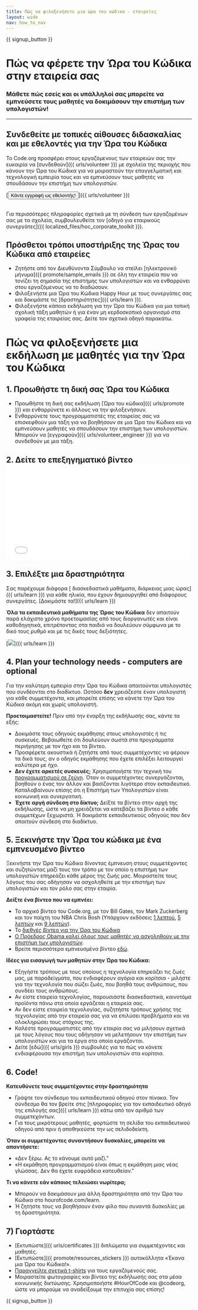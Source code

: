 ```yaml
---
title: Πώς να φιλοξενήσετε μια ώρα του κώδικα - εταιρείες
layout: wide
nav: how_to_nav
---
```


{{ signup_button }}

# Πώς να φέρετε την Ώρα του Κώδικα στην εταιρεία σας

### Μάθετε πώς εσείς και οι υπάλληλοί σας μπορείτε να εμπνεύσετε τους μαθητές να δοκιμάσουν την επιστήμη των υπολογιστών!

* * *

## Συνδεθείτε με τοπικές αίθουσες διδασκαλίας και με εθελοντές για την Ώρα του Κώδικα

Το Code.org προσφέρει στους εργαζόμενους των εταιρειών σας την ευκαιρία να [συνδεθούν]({{ urls/volunteer }}) με σχολεία της περιοχής που κάνουν την Ώρα του Κώδικα για να μοιραστούν την επαγγελματική και τεχνολογική εμπειρία τους και να εμπνεύσουν τους μαθητές να σπουδάσουν την επιστήμη των υπολογιστών.

[<button>Κάντε εγγραφή ως εθελοντής!</button>]({{ urls/volunteer }}) <br /> <br />

Για περισσότερες πληροφορίες σχετικά με τη σύνδεση των εργαζομένων σας με τα σχολεία, συμβουλευθείτε τον [οδηγό για εταιρικούς συνεργάτες]({{ localized_files/hoc_corporate_toolkit }}).

## Πρόσθετοι τρόποι υποστήριξης της Ώρας του Κώδικα από εταιρείες

- Ζητήστε από τον Διευθύνοντα Σύμβουλο να στείλει [ηλεκτρονικό μήνυμα]({{ promote/sample_emails }}) σε όλη την εταιρεία που να τονίζει τη σημασία της επιστήμης των υπολογιστών και να ενθαρρύνει στου εργαζόμενους να το διαδώσουν.
- Φιλοξενήστε μια Ώρα του Κώδικα Happy Hour με τους συνεργάτες σας και δοκιμάστε τις [δραστηριότητες]({{ urls/learn }}).
- Φιλοξενήστε κάποια εκδήλωση για την Ώρα του Κώδικα για μια τοπική σχολική τάξη μαθητών ή για έναν μη κερδοσκοπικό οργανισμό στα γραφεία της εταιρείας σας. Δείτε τον σχετικό οδηγό παρακάτω.

# Πώς να φιλοξενήσετε μια εκδήλωση με μαθητές για την Ώρα του Κώδικα

## 1. Προωθήστε τη δική σας Ώρα του Κώδικα

- Προωθήστε τη δική σας εκδήλωση [Ώρα του κώδικα]({{ urls/promote }}) και ενθαρρύνετε κι άλλους να την φιλοξενήσουν.
- Ενθαρρύνετε τους προγραμματιστές της εταιρείας σας να επισκεφθούν μια τάξη για να βοηθήσουν σε μια Ώρα του Κώδικα και να εμπνεύσουν μαθητές να σπουδάσουν την επιστήμη των υπολογιστών. Μπορούν να [εγγραφούν]({{ urls/volunteer_engineer }}) για να συνδεθούν με μια τάξη.

## 2. Δείτε το επεξηγηματικό βίντεο <iframe width="500" height="255" src="//www.youtube.com/embed/SrnvvWDm73k" frameborder="0" allowfullscreen mark="crwd-mark"></iframe> 

## 3. Επιλέξτε μια δραστηριότητα

Σας παρέχουμε διάφορα [ διασκεδαστικά μαθήματα, διάρκειας μιας ώρας]({{ urls/learn }}) για κάθε ηλικία, που έχουν δημιουργηθεί από διάφορους συνεργάτες. [Δοκιμάστε τα!]({{ urls/learn }})

**Όλα τα εκπαιδευτικά μαθήματα της Ώρας του Κώδικα** δεν απαιτούν παρά ελάχιστο χρόνο προετοιμασίας από τους διοργανωτές και είναι καθοδηγητικά, επιτρέποντας στα παιδιά να δουλεύουν σύμφωνα με το δικό τους ρυθμό και με τις δικές τους δεξιότητες.

[![](/images/fit-700/tutorials.png)]({{ urls/learn }})

## 4. Plan your technology needs - computers are optional

Για την καλύτερη εμπειρία στην Ώρα του Κώδικα απαιτούνται υπολογιστές που συνδέονται στο διαδίκτυο. Ωστόσο **δεν** χρειάζεστε έναν υπολογιστή για κάθε συμμετέχοντα, και μπορείτε επίσης να κάνετε την Ώρα του Κώδικα ακόμη και χωρίς υπολογιστή.

**Προετοιμαστείτε!** Πριν από την έναρξη της εκδήλωσής σας, κάντε τα εξής:

- Δοκιμάστε τους οδηγούς εκμάθησης στους υπολογιστές ή τις συσκευές. Βεβαιωθείτε ότι δουλεύουν σωστά στα προγράμματα περιήγησης με τον ήχο και τα βίντεο.
- Προσφέρετε ακουστικά ή ζητήστε από τους συμμετέχοντες να φέρουν τα δικά τους, αν ο οδηγός εκμάθησης που έχετε επιλέξει λειτουργεί καλύτερα με ήχο.
- **Δεν έχετε αρκετές συσκευές;** Χρησιμοποιήστε την τεχνική του [προγραμματισμού σε ζεύγη](https://www.youtube.com/watch?v=vgkahOzFH2Q). Όταν οι συμμετέχοντες συνεργάζονται, βοηθούν ο ένας τον άλλον και βασίζονται λιγότερο στον εκπαιδευτικό. Καταλαβαίνουν επίσης ότι η Επιστήμη των Υπολογιστών είναι κοινωνική και συνεργατική.
- **Έχετε αργή σύνδεση στο δίκτυο;** Δείξτε τα βίντεο στην αρχή της εκδήλωσης, ώστε να μη χρειάζεται να κατεβάζει τα βίντεο ο κάθε συμμετέχων ξεχωριστά. Ή δοκιμάστε εκπαιδευτικούς οδηγούς που δεν απαιτούν σύνδεση στο διαδίκτυο.

## 5. Ξεκινήστε την Ώρα του κώδικα με ένα εμπνευσμένο βίντεο

Ξεκινήστε την Ώρα του Κώδικα δίνοντας έμπνευση στους συμμετέχοντες και συζητώντας μαζί τους τον τρόπο με τον οποίο η επιστήμη των υπολογιστών επηρεάζει κάθε μέρος της ζωής μας. Μοιραστείτε τους λόγους που σας οδήγησαν να ασχοληθείτε με την επιστήμη των υπολογιστών και τον ρόλο σας στην εταιρία.

**Δείξτε ένα βίντεο που να εμπνέει:**

- Το αρχικό βίντεο του Code.org, με τον Bill Gates, τον Mark Zuckerberg και τον παίχτη του ΝΒΑ Chris Bosh (Υπάρχουν εκδόσεις [1 λεπτού](https://www.youtube.com/watch?v=qYZF6oIZtfc), [5 λεπτών](https://www.youtube.com/watch?v=nKIu9yen5nc) και [9 λεπτών](https://www.youtube.com/watch?v=dU1xS07N-FA)).
- Το [διεθνές βίντεο για την Ώρα του Κώδικα](https://www.youtube.com/watch?v=KsOIlDT145A)
- [Ο Πρόεδρος Obama καλεί όλους τους μαθητές να ασχοληθούν με την επιστήμη των υπολογιστών](https://www.youtube.com/watch?v=6XvmhE1J9PY).
- Βρείτε περισσότερα εμπνευσμένα βίντεο [εδώ](https://www.youtube.com/playlist?list=PLzdnOPI1iJNfpD8i4Sx7U0y2MccnrNZuP).

**Ιδέες για εισαγωγή των μαθητών στην Ώρα του Κώδικα:**

- Εξηγήστε τρόπους με τους οποίους η τεχνολογία επηρεάζει τις ζωές μας, με παραδείγματα, που ενδιαφέρουν αγόρια και κορίτσια - μιλήστε για την τεχνολογία που σώζει ζωές, που βοηθά τους ανθρώπους, που συνδέει τους ανθρώπους.
- Αν είστε εταιρεία τεχνολογίας, παρουσιάστε διασκεδαστικά, καινοτόμα προϊόντα πάνω στα οποία εργάζεται η εταιρεία σας.
- Αν δεν είστε εταιρεία τεχνολογίας, συζητήστε τρόπους χρήσης της τεχνολογίας από την εταιρεία σας για να επιλύσει προβλήματα και να ολοκληρώσει τους στόχους της.
- Καλέστε προγραμματιστές από την εταιρία σας να μιλήσουν σχετικά με τους λόγους που τους οδήγησαν να μελετήσουν την επιστήμη των υπολογιστών και για τα έργα στα οποία εργάζονται.
- Δείτε [εδώ]({{ urls/girls }}) συμβουλές για το πώς να κάνετε ενδιαφέρουσα την επιστήμη των υπολογιστών στα κορίτσια. 

## 6. Code!

**Κατευθύνετε τους συμμετέχοντες στην δραστηριότητα**

- Γράψτε τον σύνδεσμο του εκπαιδευτικού οδηγού στον πίνακα. Τον σύνδεσμο θα τον βρείτε στις [πληροφορίες για τον εκπαιδευτικό οδηγό της επιλογής σας]({{ urls/learn }}) κάτω από τον αριθμό των συμμετεχόντων.
- Για τους μικρότερους μαθητές, φορτώστε τη σελίδα του εκπαιδευτικού οδηγού από πριν ή αποθηκεύστε την ως σελιδοδείκτη.

**Όταν οι συμμετέχοντες συναντήσουν δυσκολίες, μπορείτε να απαντήσετε:**

- «Δεν ξέρω. Ας το κάνουμε αυτό μαζί."
- «Η εκμάθηση προγραμματισμού είναι όπως η εκμάθηση μιας νέας γλώσσας. Δεν θα έχετε ευφράδεια κατευθείαν."

**Τι να κάνετε εάν κάποιος τελειώσει νωρίτερα;**

- Μπορούν να δοκιμάσουν μια άλλη δραστηριότητα από την Ώρα του Κώδικα στο hourofcode.com/learn.
- Ή ζητήστε τους να βοηθήσουν έναν φίλο που συναντά δυσκολίες με τη δραστηριότητα.

## 7) Γιορτάστε

- [Εκτυπώστε]({{ urls/certificates }}) διπλώματα για συμμετέχοντες και μαθητές.
- [Εκτυπώστε]({{ promote/resources_stickers }}) αυτοκόλλητα «Έκανα μια Ώρα του Κώδικα!».
- [Παραγγείλτε σχετικά t-shirts](http://blog.code.org/post/132608499493/hour-of-code-shirts-and-more) για τους εργαζόμενούς σας.
- Μοιραστείτε φωτογραφίες και βίντεο της εκδήλωσής σας στα μέσα κοινωνικής δικτύωσης. Χρησιμοποιήστε #HourOfCode και @codeorg, ώστε να μπορούμε να αναδείξουμε την επιτυχία σας επίσης!

{{ signup_button }}